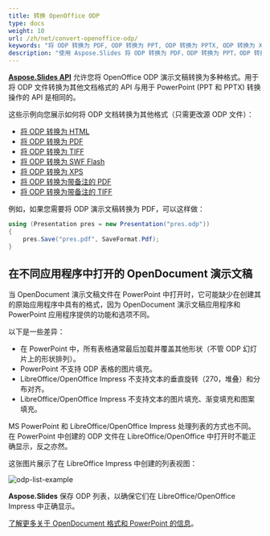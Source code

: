 ```yaml
---
title: 转换 OpenOffice ODP
type: docs
weight: 10
url: /zh/net/convert-openoffice-odp/
keywords: "将 ODP 转换为 PDF, ODP 转换为 PPT, ODP 转换为 PPTX, ODP 转换为 XPS, ODP 转换为 HTML, ODP 转换为 TIFF"
description: "使用 Aspose.Slides 将 ODP 转换为 PDF，ODP 转换为 PPT，ODP 转换为 PPTX，ODP 转换为 HTML 和其他格式。"
---
```


[**Aspose.Slides API**](https://products.aspose.com/slides/net/) 允许您将 OpenOffice ODP 演示文稿转换为多种格式。用于将 ODP 文件转换为其他文档格式的 API 与用于 PowerPoint (PPT 和 PPTX) 转换操作的 API 是相同的。

这些示例向您展示如何将 ODP 文档转换为其他格式（只需更改源 ODP 文件）：

- [将 ODP 转换为 HTML](/slides/zh/net/convert-powerpoint-ppt-and-pptx-to-html/)
- [将 ODP 转换为 PDF](/slides/zh/net/convert-powerpoint-ppt-and-pptx-to-pdf/)
- [将 ODP 转换为 TIFF](/slides/zh/net/convert-powerpoint-to-tiff/)
- [将 ODP 转换为 SWF Flash](/slides/zh/net/convert-powerpoint-ppt-and-pptx-to-swf-flash/)
- [将 ODP 转换为 XPS](/slides/zh/net/convert-powerpoint-ppt-and-pptx-to-microsoft-xps-document/)
- [将 ODP 转换为带备注的 PDF](/slides/zh/net/convert-powerpoint-ppt-and-pptx-to-pdf-with-notes/)
- [将 ODP 转换为带备注的 TIFF](/slides/zh/net/convert-powerpoint-ppt-and-pptx-to-tiff-with-notes/)

例如，如果您需要将 ODP 演示文稿转换为 PDF，可以这样做：

```csharp
using (Presentation pres = new Presentation("pres.odp"))
{
    pres.Save("pres.pdf", SaveFormat.Pdf);
}
```



## 在不同应用程序中打开的 OpenDocument 演示文稿

当 OpenDocument 演示文稿文件在 PowerPoint 中打开时，它可能缺少在创建其的原始应用程序中具有的格式，因为 OpenDocument 演示文稿应用程序和 PowerPoint 应用程序提供的功能和选项不同。

以下是一些差异：
- 在 PowerPoint 中，所有表格通常最后加载并覆盖其他形状（不管 ODP 幻灯片上的形状排列）。
- PowerPoint 不支持 ODP 表格的图片填充。
- LibreOffice/OpenOffice Impress 不支持文本的垂直旋转（270，堆叠）和分布对齐。
- LibreOffice/OpenOffice Impress 不支持文本的图片填充、渐变填充和图案填充。

MS PowerPoint 和 LibreOffice/OpenOffice Impress 处理列表的方式也不同。在 PowerPoint 中创建的 ODP 文件在 LibreOffice/OpenOffice 中打开时不能正确显示，反之亦然。

这张图片展示了在 LibreOffice Impress 中创建的列表视图：

![odp-list-example](odp-list-example.png)



**Aspose.Slides** 保存 ODP 列表，以确保它们在 LibreOffice/OpenOffice Impress 中正确显示。

[了解更多关于 OpenDocument 格式和 PowerPoint 的信息](https://support.microsoft.com/en-gb/office/use-powerpoint-to-save-or-open-a-presentation-in-the-opendocument-presentation-odp-format-94805e84-1b09-4c98-a8b5-0da2a52242a0/)。